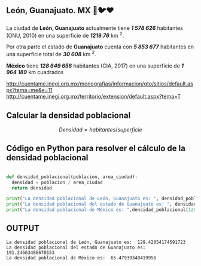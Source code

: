 ## León, Guanajuato. MX :green_heart::bird::heart:
<p>La ciudad de <strong>León, Guanajuato</strong> actualmente tiene <em><strong>1 578 626</strong></em> habitantes (ONU, 2010) en una superficie de <em><strong>1219.76</strong></em> km <sup>2</sup>.</p>
<p>Por otra parte el estado de <strong>Guanajuato</strong> cuenta con <em><strong>5 853 677</strong></em>  habitantes en una superficie total de <em><strong>30 608</strong></em>  km <sup>2</sup>.</p>
<p><strong>México</strong> tiene <em><strong>128 649 656</strong></em> habitantes (CIA, 2017) en una superficie de <em><strong>1 964 189</strong></em> km cuadrados </p>

http://cuentame.inegi.org.mx/monografias/informacion/gto/sitios/default.aspx?tema=me&e=11
http://cuentame.inegi.org.mx/territorio/extension/default.aspx?tema=T

## Calcular la densidad poblacional
```math
Densidad = habitantes/superficie
```

## Código en Python para resolver el cálculo de la densidad poblacional
```python

def densidad_poblacional(poblacion, area_ciudad):
  densidad = poblacion / area_ciudad
  return densidad

print("La densidad poblacional de León, Guanajuato es: ", densidad_poblacional(1238962,1219.76))
print("La densidad poblacional del estado de Guanajuato es: ", densidad_poblacional(5853677,30608))
print("La densidad poblacional de México es: ",densidad_poblacional(128649656,1964735))


```

## OUTPUT
```
La densidad poblacional de León, Guanajuato es:  129.42054174591723
La densidad poblacional del estado de Guanajuato es:  191.24663486670153
La densidad poblacional de México es:  65.47939340419956
```
